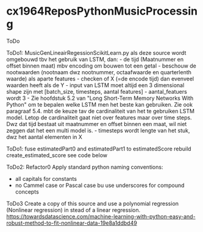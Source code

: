# cx1964ReposPythonMusicProcessing

ToDo 

ToDo1:
        MusicGenLineairRegessionScikitLearn.py als deze source wordt omgebouwd tbv het gebruik van LSTM,
        dan:
        - de tijd (Maatnummer en offset binnen maat) mbv encoding om bouwen tot een getal
        - beschouw de nootwaarden (nootnaam dwz nootnummer, octaafwaarde en quarterlenth waarde) als aparte features
        - checken of X (=de encode tijd) dan evenveel  waarden heeft als de Y
        - input van LSTM moet altijd een 3 dimensional shape zijn met [batch_size, timesteps, aantal features]
        - aantal_featuers wordt 3
        - Zie hoofdstuk 5.2 van "Long Short-Term Memory Networks With Python" om te bepalen welke LSTM men het
          beste kan gebruiken. Zie ook paragraaf 5.4. mbt de keuze tav de cardinaliteit van het te gebruiken LSTM
          model. Letop de cardinaliteit gaat niet over features maar over time steps. Dwz dat tijd bestaat uit maatnummer en offset binnen een maat, wil niet zeggen dat het een multi model is. 
        - timesteps wordt lengte van het stuk, dwz het aantal elementen in X 

ToDo1: 
fuse estimatedPart0 and estimatedPart1 to estimatedScore
rebuild create_estimated_score
see code below

ToDo2:
Refactor0
Apply standard python naming conventions:
- all capitals for constants
- no Cammel case or Pascal case bu use underscores for compound concepts


ToDo3
Create a copy of this source and use a polynomial regression (Nonlinear regression) in stead of a linear regression.
https://towardsdatascience.com/machine-learning-with-python-easy-and-robust-method-to-fit-nonlinear-data-19e8a1ddbd49

